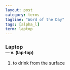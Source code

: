 ```yaml
---
layout: post
category: terms
tagline: "Word of the Day"
tags: [alpha_l]
term: laptop
---
```


<h3>Laptop<br/> <small>&mdash; v. (lap<span>&middot;</span>top)</small></h3>
<p><ol>
<li>to drink from the surface</li>
</ol></p>
